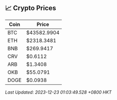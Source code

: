 ## 📈 Crypto Prices

| Coin | Price |
| ---- | ----- |
| BTC | $43582.9904 |
| ETH | $2318.3481 |
| BNB | $269.9417 |
| CRV | $0.6112 |
| ARB | $1.3408 |
| OKB | $55.0791 |
| DOGE | $0.0938 |

_Last Updated: 2023-12-23 01:03:49.528 +0800 HKT_